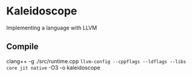 Kaleidoscope
============

Implementing a language with LLVM
## Compile
clang++ -g ./src/runtime.cpp `llvm-config --cppflags --ldflags --libs core jit native` -O3 -o kaleidoscope

